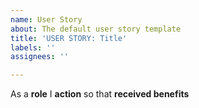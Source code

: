 ```yaml
---
name: User Story
about: The default user story template
title: 'USER STORY: Title'
labels: ''
assignees: ''

---
```


As a **role** I **action** so that **received benefits**
